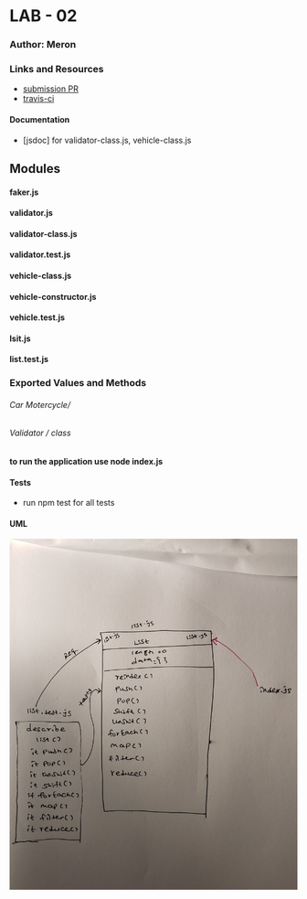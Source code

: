
# LAB - 02

### Author: Meron

### Links and Resources
* [submission PR](https://github.com/meron-401n14/Lab-02/pull/2)
* [travis-ci](https://www.travis-ci.com/meron-401n14/Lab-02)

#### Documentation

* [jsdoc] for validator-class.js, vehicle-class.js


## Modules
#### faker.js
#### validator.js
#### validator-class.js
#### validator.test.js
#### vehicle-class.js
#### vehicle-constructor.js
#### vehicle.test.js
#### lsit.js
#### list.test.js

### Exported Values and Methods
###### Car Motercycle/ 
###### Validator / class


#### to run the application use node index.js


#### Tests
* run  npm test for all tests


#### UML
![List UML](ListUML.jpg)





